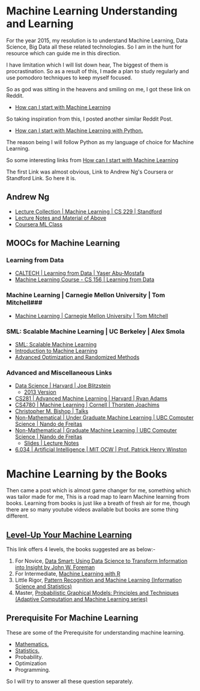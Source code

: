 # Machine Learning Understanding and Learning #

For the year 2015, my resolution is to understand Machine Learning, Data Science, Big Data all these related technologies. So I am in the hunt for resource which can guide me in this direction.

I have limitation which I will list down hear, The biggest of them is procrastination. So as a result of this, I made a plan to study regularly and use pomodoro techniques to keep myself focused. 

So as god was sitting in the heavens and smiling on me, I got these link on Reddit.

* [How can I start with Machine Learning ](http://www.reddit.com/r/MachineLearning/comments/2ntxgt/how_can_i_start_with_machine_learning/)

So taking inspiration from this, I posted another similar Reddit Post.

* [How can I start with Machine Learning with Python.](http://www.reddit.com/r/learnpython/comments/2nujc5/how_can_i_start_with_machine_learning_with_python/)

The reason being I will follow Python as my language of choice for Machine Learning.

So some interesting links from [How can I start with Machine Learning ](http://www.reddit.com/r/MachineLearning/comments/2ntxgt/how_can_i_start_with_machine_learning/)

The first Link was almost obvious, Link to Andrew Ng's Coursera or Standford Link. So here it is.

## Andrew Ng ##

* [Lecture Collection | Machine Learning | CS 229 | Standford ](https://www.youtube.com/playlist?list=PLA89DCFA6ADACE599)
* [Lecture Notes and Material of Above ](http://cs229.stanford.edu/materials.html)
* [Coursera ML Class](https://class.coursera.org/ml-007)

## MOOCs for Machine Learning ##

### Learning from Data ###

* [CALTECH | Learning from Data | Yaser Abu-Mostafa ](https://work.caltech.edu/telecourse.html)
* [Machine Learning Course - CS 156 | Learning from Data ](https://www.youtube.com/playlist?list=PLD63A284B7615313A)

### Machine Learning |  Carnegie Mellon University | Tom Mitchell###

* [Machine Learning |  Carnegie Mellon University | Tom Mitchell](http://www.cs.cmu.edu/~tom/10701_sp11/lectures.shtml)

### SML: Scalable Machine Learning | UC Berkeley | Alex Smola ###

* [SML: Scalable Machine Learning ](http://alex.smola.org/teaching/berkeley2012/)
* [Introduction to Machine Learning ](http://alex.smola.org/teaching/cmu2013-10-701x/)
* [Advanced Optimization and Randomized Methods](http://www.cs.cmu.edu/~suvrit/teach/aopt.html)

### Advanced and Miscellaneous Links ###

* [Data Science | Harvard | Joe Blitzstein](http://cs109.github.io/2014/)
    * [2013 Version ](http://cm.dce.harvard.edu/2014/01/14328/publicationListing.shtml) 
* [CS281 | Advanced Machine Learning | Harvard | Ryan Adams](http://www.seas.harvard.edu/courses/cs281/)
* [CS4780 | Machine Learning | Cornell | Thorsten Joachims](http://machine-learning-course.joachims.org/)
* [Christopher M. Bishop | Talks](http://research.microsoft.com/en-us/um/people/cmbishop/talks.htm)
* [Non-Mathematical | Under Graduate Machine Learning | UBC Computer Science  | Nando de Freitas ](https://www.youtube.com/playlist?list=PLE6Wd9FR--Ecf_5nCbnSQMHqORpiChfJf&feature=view_all) 
* [Non-Mathematical | Graduate Machine Learning | UBC Computer Science  | Nando de Freitas ](https://www.youtube.com/playlist?list=PLE6Wd9FR--EdyJ5lbFl8UuGjecvVw66F6&feature=view_all)
    * [Slides | Lecture Notes ](http://www.cs.ubc.ca/~nando/teaching.html)
* [6.034 | Artificial Intelligence | MIT OCW | Prof. Patrick Henry Winston ](http://ocw.mit.edu/courses/electrical-engineering-and-computer-science/6-034-artificial-intelligence-fall-2010/)

# Machine Learning by the Books #

Then came a post which is almost game changer for me, something which was tailor made for me, This is a road map to learn Machine learning from books. Learning from books is just like a breath of fresh air for me, though there are so many youtube videos available but books are some thing different.

## [Level-Up Your Machine Learning ](http://www.metacademy.org/roadmaps/cjrd/level-up-your-ml) ##

This link offers 4 levels, the books suggested are as below:-

1. For Novice, [Data Smart: Using Data Science to Transform Information into Insight by John W. Foreman ](http://www.amazon.com/gp/product/111866146X/ref=as_li_qf_sp_asin_il_tl?ie=UTF8&camp=1789&creative=9325&creativeASIN=111866146X&linkCode=as2&tag=metacademy-20&linkId=FXCXLE6R5JAUQ3DR)
2. For Intermediate, [Machine Learning with R](http://www.amazon.com/gp/product/1782162143/ref=as_li_qf_sp_asin_il_tl?ie=UTF8&camp=1789&creative=9325&creativeASIN=1782162143&linkCode=as2&tag=metacademy-20&linkId=A7H4IRYIG6O64SD4)
3. Little Rigor, [Pattern Recognition and Machine Learning (Information Science and Statistics)](http://www.amazon.com/gp/product/0387310738/ref=as_li_qf_sp_asin_il_tl?ie=UTF8&camp=1789&creative=9325&creativeASIN=0387310738&linkCode=as2&tag=metacademy-20&linkId=RBNXLMWNVGBWAHJ5)
4. Master, [Probabilistic Graphical Models: Principles and Techniques (Adaptive Computation and Machine Learning series)](http://www.amazon.com/gp/product/0262013193/ref=as_li_qf_sp_asin_il_tl?ie=UTF8&camp=1789&creative=9325&creativeASIN=0262013193&linkCode=as2&tag=metacademy-20&linkId=7ASBQV6PFQBTBMNI)

## Prerequisite For Machine Learning ##

These are some of the Prerequisite for understanding machine learning.

* [Mathematics.](Mathematics4ML.md)
* [Statistics.](ProbabilityStatistics4ML.md)
* Probability.
* Optimization
* Programming.

So I will try to answer all these question separately.

